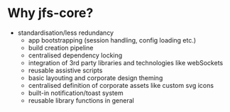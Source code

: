 # Why jfs-core?

- standardisation/less redundancy
  - app bootstrapping (session handling, config loading etc.)
  - build creation pipeline
  - centralised dependency locking
  - integration of 3rd party libraries and technologies like webSockets
  - reusable assistive scripts
  - basic layouting and corporate design theming
  - centralised definition of corporate assets like custom svg icons
  - built-in notification/toast system
  - reusable library functions in general